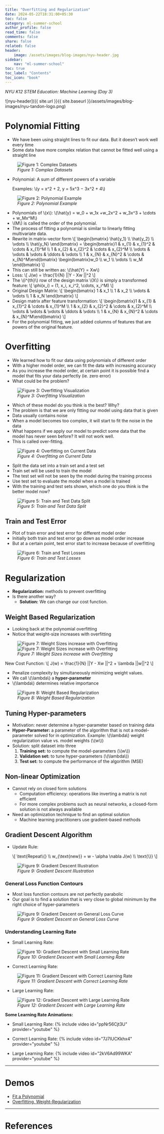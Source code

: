 ```yaml
---
title: "Overfitting and Regularization"
date: 2024-05-22T18:31:00+05:30
toc: false
category: ml-summer-school
author_profile: false
read_time: false
comments: false
share: false
related: false
header:
    image: /assets/images/blog-images/nyu-header.jpg
sidebar:
    nav: "ml-summer-school"
toc: true
toc_label: "Contents"
toc_icon: "book"
---
```

*NYU K12 STEM Education: Machine Learning (Day 3)*

![nyu-header]({{ site.url }}{{ site.baseurl }}/assets/images/blog-images/nyu-tandon-logo.png)

# Polynomial Fitting
- We have been using straight lines to fit our data. But it doesn’t work well every time
- Some data have more complex relation that cannot be fitted well using a straight line

<figure>
<img src="{{ site.url }}{{ site.baseurl }}/assets/images/ml-summer-school/day-3/polynomial_curve_fitting.png" 
alt="Figure 1: Complex Datasets">
<figcaption><em>Figure 1: Complex Datasets</em></figcaption>
</figure>

- Polynomial: A sum of different powers of a variable
    
    Examples: \\(y = x^2 + 2, y = 5x^3 − 3x^2 + 4\\)

<figure>
<img src="{{ site.url }}{{ site.baseurl }}/assets/images/ml-summer-school/day-3/polynomial_example.png" 
alt="Figure 2: Polynomial Example">
<figcaption><em>Figure 2: Polynomial Example</em></figcaption>
</figure>

- Polynomials of \\(x\\): \\(\hat{y} = w_0 + w_1x +w_2x^2 + w_3x^3 + \cdots + w_Mx^M\\)
- \\(M\\) is called the order of the polynomial.
- The process of fitting a polynomial is similar to linearly fitting multivariate data.
- Rewrite in matrix-vector form
    \\[
        \begin{bmatrix} \hat{y_1} \\\ \hat{y_2} \\\ \vdots \\\ \hat{y_N} \end{bmatrix} = \begin{bmatrix}1 & x_{1} & x_{1}^2 & \cdots & x_{1}^M \\\ 1 & x_{2} & x_{2}^2 & \cdots & x_{2}^M \\\ \vdots & \vdots & \vdots & \ddots & \vdots \\\ 1 & x_{N} & x_{N}^2 & \cdots & x_{N}^M\end{bmatrix} \begin{bmatrix}w_0 \\\ w_1 \\\ \vdots \\\ w_M \end{bmatrix}
    \\]
- This can still be written as: \\(\hat{Y} = Xw\\)
- Loss:
    \\[
        J(w) = \frac{1}{N} \|\|Y - Xw \|\|^2
    \\]
- The \\(i^{th}\\) row of the design matrix \\(X\\) is simply a transformed feature:
    \\[
        \phi(x_i) = (1, x_i, x_i^2, \cdots, x_i^M)
    \\]
- Original Design Matrix:
    \\[
        \begin{bmatrix} 1 & x_1 \\\ 1 & x_2 \\\ \vdots & \vdots \\\ 1 & x_N \end{bmatrix}
    \\]
- Design matrix after feature transformation:
    \\[
        \begin{bmatrix}1 & x_{1} & x_{1}^2 & \cdots & x_{1}^M \\\ 1 & x_{2} & x_{2}^2 & \cdots & x_{2}^M \\\ \vdots & \vdots & \vdots & \ddots & \vdots \\\ 1 & x_{N} & x_{N}^2 & \cdots & x_{N}^M\end{bmatrix}
    \\]
- For the polynomial fitting, we just added columns of features that are powers of the original feature.

<!-- ## Linear Regression
- Model:
    \\[
        \hat{y} = w^T \phi(x)
    \\]
- Loss:
    \\[
        J(w) = \frac{1}{N} \|\| Y - Xw \|\|^2
    \\]
- Find \\(w\\) that minimizes \\(J(w)\\) -->

# Overfitting
- We learned how to fit our data using polynomials of different order
- With a higher model order, we can fit the data with increasing accuracy
- As you increase the model order, at certain point it is possible find a model that fits your data perfectly (ie. zero error)
- What could be the problem?

<figure>
<img src="{{ site.url }}{{ site.baseurl }}/assets/images/ml-summer-school/day-3/overfitting_visualization.png" 
alt="Figure 3: Overfitting Visualization">
<figcaption><em>Figure 3: Overfitting Visualization</em></figcaption>
</figure>

- Which of these model do you think is the best? Why?
- The problem is that we are only fitting our model using data that is given
- Data usually contains noise
- When a model becomes too complex, it will start to fit the noise in the data
- What happens if we apply our model to predict some data that the model has never seen before? It will not work well. 
- This is called over-fitting.

<figure>
<img src="{{ site.url }}{{ site.baseurl }}/assets/images/ml-summer-school/day-3/overfitting_example.png" 
alt="Figure 4: Overfitting on Current Data">
<figcaption><em>Figure 4: Overfitting on Current Data</em></figcaption>
</figure>

- Split the data set into a train set and a test set 
- Train set will be used to train the model
- The test set will not be seen by the model during the training process
- Use test set to evaluate the model when a model is trained
- With the training and test sets shown, which one do you think is the better model now?

<figure>
<img src="{{ site.url }}{{ site.baseurl }}/assets/images/ml-summer-school/day-3/overfitting_example_with_split.png" 
alt="Figure 5: Train and Test Data Split">
<figcaption><em>Figure 5: Train and Test Data Split</em></figcaption>
</figure>

## Train and Test Error
- Plot of train error and test error for different model order
- Initially both train and test error go down as model order increase
- But at a certain point, test error start to increase because of overfitting

<figure>
<img src="{{ site.url }}{{ site.baseurl }}/assets/images/ml-summer-school/day-3/train_test_losses.png" 
alt="Figure 6: Train and Test Losses">
<figcaption><em>Figure 6: Train and Test Losses</em></figcaption>
</figure>

# Regularization
- **Regularization:** methods to prevent overfitting
- Is there another way?
    - **Solution:** We can change our cost function.

## Weight Based Regularization
- Looking back at the polynomial overfitting
- Notice that weight-size increases with overfitting

<figure>
<img src="{{ site.url }}{{ site.baseurl }}/assets/images/ml-summer-school/day-3/overfitting_from_book.png" 
alt="Figure 7: Weight Sizes increase with Overfitting">
<img src="{{ site.url }}{{ site.baseurl }}/assets/images/ml-summer-school/day-3/regularization_from_book.png" 
alt="Figure 7: Weight Sizes increase with Overfitting">
<figcaption><em>Figure 7: Weight Sizes increase with Overfitting</em></figcaption>
</figure>

New Cost Function:
\\[
    J(w) = \frac{1}{N} \|\|Y - Xw \|\|^2 + \lambda \|\|w\|\|^2
\\]

- Penalize complexity by simultaneously minimizing weight values.
- We call \\(\lambda\\) a **hyper-parameter**
- \\(\lambda\\) determines relative importance

<figure>
<img src="{{ site.url }}{{ site.baseurl }}/assets/images/ml-summer-school/day-3/regularization_applied_from_book.png" 
alt="Figure 8: Weight Based Regularization">
<figcaption><em>Figure 8: Weight Based Regularization</em></figcaption>
</figure>

## Tuning Hyper-parameters
- Motivation: never determine a hyper-parameter based on training data
- **Hyper-Parameter:** a parameter of the algorithm that is not a model-parameter solved for in optimization.
    Example: \\(\lambda\\) weight regularization value vs. model weights (\\(w\\))
- Solution: split dataset into three
    1. **Training set:** to compute the model-parameters (\\(w\\)) 
    2. **Validation set:** to tune hyper-parameters (\\(\lambda\\))
    3. **Test set:** to compute the performance of the algorithm (MSE)

## Non-linear Optimization
- Cannot rely on closed form solutions
    - Computation efficiency: operations like inverting a matrix is not efficient
    - For more complex problems such as neural networks, a closed-form solution is not always available
- Need an optimization technique to find an optimal solution 
    - Machine learning practitioners use gradient-based methods

## Gradient Descent Algorithm
- Update Rule:

    \\[
        \text{Repeat\\{} \\\ w_{\text{new}} = w - \alpha \nabla J(w) \\\ \text{\\}}
    \\]

<figure>
<img src="{{ site.url }}{{ site.baseurl }}/assets/images/ml-summer-school/day-3/gradient_descent_illustration.png" 
alt="Figure 9: Gradient Descent Illustration">
<figcaption><em>Figure 9: Gradient Descent Illustration</em></figcaption>
</figure>

### General Loss Function Contours
- Most loss function contours are not perfectly parabolic 
- Our goal is to find a solution that is very close to global minimum by the right choice of hyper-parameters

<figure>
<img src="{{ site.url }}{{ site.baseurl }}/assets/images/ml-summer-school/day-3/gradient_descent_on_general_curve.png" 
alt="Figure 9: Gradient Descent on General Loss Curve">
<figcaption><em>Figure 9: Gradient Descent on General Loss Curve</em></figcaption>
</figure>

### Understanding Learning Rate
- Small Learning Rate:

<figure>
<img src="{{ site.url }}{{ site.baseurl }}/assets/images/ml-summer-school/day-3/small_learning_rate.png" 
alt="Figure 10: Gradient Descent with Small Learning Rate">
<figcaption><em>Figure 10: Gradient Descent with Small Learning Rate</em></figcaption>
</figure>

- Correct Learning Rate:

<figure>
<img src="{{ site.url }}{{ site.baseurl }}/assets/images/ml-summer-school/day-3/correct_learning_rate.png" 
alt="Figure 11: Gradient Descent with Correct Learning Rate">
<figcaption><em>Figure 11: Gradient Descent with Correct Learning Rate</em></figcaption>
</figure>

- Large Learning Rate:

<figure>
<img src="{{ site.url }}{{ site.baseurl }}/assets/images/ml-summer-school/day-3/large_learning_rate.png" 
alt="Figure 12: Gradient Descent with Large Learning Rate">
<figcaption><em>Figure 12: Gradient Descent with Large Learning Rate</em></figcaption>
</figure>

__Some Learning Rate Animations:__

- Small Learning Rate:
{% include video id="ppNr56Cjt3U" provider="youtube" %}

- Correct Learning Rate:
{% include video id="7J7IUCKkhx4" provider="youtube" %}

- Large Learning Rate:
{% include video id="2kV6Ad99WKA" provider="youtube" %}

---

# Demos
- [Fit a Polynomial](https://github.com/rugvedmhatre/NYU-ML-2024-Session-1/blob/main/day3/demo_fit_polynomial.ipynb)
- [Overfitting, Weight-Regularization](https://github.com/rugvedmhatre/NYU-ML-2024-Session-1/blob/main/day3/demo_overfitting_regularization.ipynb)

---

# References
